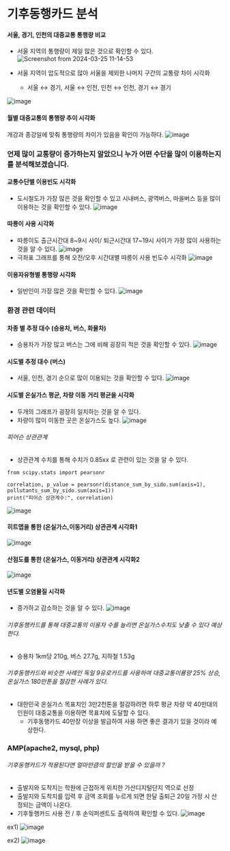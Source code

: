 # 기후동행카드 분석

#### 서울, 경기, 인천의 대중교통 통행량 비교
- 서울 지역의 통행량이 제일 많은 것으로 확인할 수 있다.
![Screenshot from 2024-03-25 11-14-53](https://github.com/1yohanyo1/remote_project/assets/163791820/884ceabd-57ce-48f8-8fba-5435a02bfc86)

- 서울 지역이 압도적으로 많아 서울을 제외한 나머지 구간의 교통량 차이 시각화
  - 서울 ↔ 경기, 서울 ↔ 인천, 인천 ↔ 인천, 경기 ↔ 경기

![image](https://github.com/addinedu-ros-5th/eda-repo-3/assets/163791820/81258eb7-f4b9-402f-bbdd-c960e3925016)

#### 월별 대중교통의 통행량 추이 시각화
개강과 종강일에 맞춰 통행량의 차이가 있음을 확인이 가능하다.
![image](https://github.com/addinedu-ros-5th/eda-repo-3/assets/163791820/1edc8a18-433d-452c-b33c-9a3f9ca349ff)

### 언제 많이 교통량이 증가하는지 알았으니 누가 어떤 수단을 많이 이용하는지를 분석해보겠습니다.
#### 교통수단별 이용빈도 시각화
- 도시철도가 가장 많은 것을 확인할 수 있고 시내버스, 광역버스, 마을버스 등을 많이 이용하는 것을 확인할 수 있다.
![image](https://github.com/addinedu-ros-5th/eda-repo-3/assets/163791820/65bbbcf1-12f9-42e2-abcf-4d9ffdce804f)

#### 따릉이 사용 시각화
- 따릉이도 출근시간대 8~9시 사이/ 퇴근시간대 17~19시 사이가 가장 많이 사용하는 것을 알 수 있다.
![image](https://github.com/addinedu-ros-5th/eda-repo-3/assets/163791820/f6a4ac36-42e5-495c-ad3c-2735f9ebe6dc)
- 극좌표 그래프를 통해 오전/오후 시간대별 따릉이 사용 빈도수 시각화
![image](https://github.com/addinedu-ros-5th/eda-repo-3/assets/163791820/9c0e12c8-bbfa-416a-acb3-4ce72f2f27b3)

#### 이용자유형별 통행량 시각화
- 일반인이 가장 많은 것을 확인할 수 있다.
![image](https://github.com/addinedu-ros-5th/eda-repo-3/assets/163791820/2a08e683-fa75-4a43-9561-02068225ede1)



























### 환경 관련 데이터

#### 차종 별 추정 대수 (승용차, 버스, 화물차)
- 승용차가 가장 많고 버스는 그에 비해 굉장히 적은 것을 확인할 수 있다.
![image](https://github.com/addinedu-ros-5th/eda-repo-3/assets/163791820/828571bf-761e-4e86-9aab-5754b62f3c6e)

#### 시도별 추정 대수 (버스)
- 서울, 인천, 경기 순으로 많이 이용되는 것을 확인할 수 있다.
![image](https://github.com/addinedu-ros-5th/eda-repo-3/assets/163791820/f36a3e7d-ae59-498d-a6f1-8492d1362799)

#### 시도별 온실가스 평균, 차량 이동 거리 평균을 시각화
- 두개의 그래프가 굉장히 일치하는 것을 알 수 있다.
- 차량이 많이 이동한 곳은 온실가스도 높다.
![image](https://github.com/addinedu-ros-5th/eda-repo-3/assets/163791820/301744d0-4b1e-4447-ab51-c11a82c41b96)

###### 피어슨 상관관계

- 상관관계 수치를 통해 수치가 0.85xx 로 관련이 있는 것을 알 수 있다.
```
from scipy.stats import pearsonr

correlation, p_value = pearsonr(distance_sum_by_sido.sum(axis=1), pollutants_sum_by_sido.sum(axis=1))
print("피어슨 상관계수:", correlation)
```
![image](https://github.com/addinedu-ros-5th/eda-repo-3/assets/163791820/1bcf6468-af92-4a21-ad2e-1c72a14d1e5b)

#### 히트맵을 통한 (온실가스,이동거리) 상관관계 시각화1

![image](https://github.com/addinedu-ros-5th/eda-repo-3/assets/163791820/9d4d1837-3aab-476a-8039-409e35b3724b)

#### 산점도를 통한 (온실가스, 이동거리) 상관관계 시각화2

![image](https://github.com/addinedu-ros-5th/eda-repo-3/assets/163791820/e856a830-fa1b-4058-9260-19e4e8eba661)

#### 년도별 오염물질 시각화
- 증가하고 감소하는 것을 알 수 있다.
![image](https://github.com/addinedu-ros-5th/eda-repo-3/assets/163791820/1792f6e1-9dba-416b-987f-b93cfbb944b5)

###### 기후동행카드를 통해 대중교통의 이용자 수를 늘리면 온실가스수치도 낮출 수 있다 예상한다. 
- 승용차 1km당 210g, 버스 27.7g, 지하철 1.53g

###### 기후동행카드와 비슷한 사례인 독일 9유로카드를 사용하여 대중교통이룡량 25% 상승, 온실가스 180만톤을 절감한 사례가 있다.
- 대한민국 온실가스 목표치인 3만2천톤을 절감하려면 하루 평균 차량 약 40만대의 인원이 대중교통을 이용하면 목표치에 도달할 수 있다.
    - 기후동행카드 40만장 이상을 발급하여 사용 하면 좋은 결과기 있을 것이라 예상한다.
 
### AMP(apache2, mysql, php)
###### 기후동행카드가 적용된다면 얼마만큼의 할인을 받을 수 있을까 ?
- 출발지와 도착지는 학원에 근접하게 위치한 가산디지털단지 역으로 선정
- 출발지와 도착지를 입력 후 금액 조회를 누르게 되면 한달 출퇴근 20일 가정 시 산정되는 금액이 나온다.
- 기후돟행카드 사용 전 / 후 손익퍼센트도 출력하여 확인할 수 있다.
![image](https://github.com/addinedu-ros-5th/eda-repo-3/assets/163791820/45d6b047-8a91-47a3-97ba-d4dc20c35aae)

ex1)
![image](https://github.com/addinedu-ros-5th/eda-repo-3/assets/163791820/c1f8fcab-5143-44d8-a2a5-b1d4d3479f48)

ex2)
![image](https://github.com/addinedu-ros-5th/eda-repo-3/assets/163791820/5cb9bf93-001f-414b-856e-8fcd8203d603)

